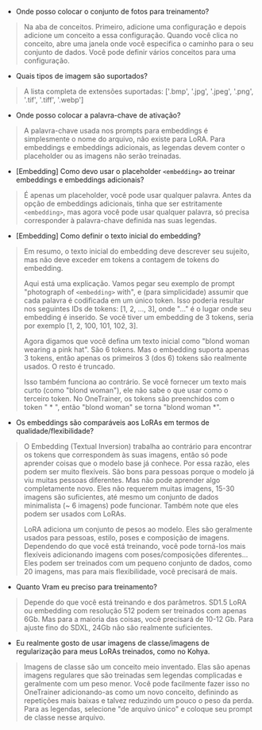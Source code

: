 * Onde posso colocar o conjunto de fotos para treinamento?
> Na aba de conceitos. Primeiro, adicione uma configuração e depois adicione um conceito a essa configuração. Quando você clica no conceito, abre uma janela onde você especifica o caminho para o seu conjunto de dados. Você pode definir vários conceitos para uma configuração.

* Quais tipos de imagem são suportados?
> A lista completa de extensões suportadas: 
['.bmp', '.jpg', '.jpeg', '.png', '.tif', '.tiff', '.webp']

* Onde posso colocar a palavra-chave de ativação?
> A palavra-chave usada nos prompts para embeddings é simplesmente o nome do arquivo, não existe para LoRA.
> Para embeddings e embeddings adicionais, as legendas devem conter o placeholder ou as imagens não serão treinadas.

* [Embedding] Como devo usar o placeholder `<embedding>` ao treinar embeddings e embeddings adicionais?
> É apenas um placeholder, você pode usar qualquer palavra. Antes da opção de embeddings adicionais, tinha que ser estritamente `<embedding>`, mas agora você pode usar qualquer palavra, só precisa corresponder à palavra-chave definida nas suas legendas.

* [Embedding] Como definir o texto inicial do embedding?
> Em resumo, o texto inicial do embedding deve descrever seu sujeito, mas não deve exceder em tokens a contagem de tokens do embedding.
>
> Aqui está uma explicação. Vamos pegar seu exemplo de prompt "photograph of `<embedding>` with", e (para simplicidade) assumir que cada palavra é codificada em um único token. Isso poderia resultar nos seguintes IDs de tokens: [1, 2, ..., 3], onde "..." é o lugar onde seu embedding é inserido. Se você tiver um embedding de 3 tokens, seria por exemplo [1, 2, 100, 101, 102, 3].
>
> Agora digamos que você defina um texto inicial como "blond woman wearing a pink hat". São 6 tokens. Mas o embedding suporta apenas 3 tokens, então apenas os primeiros 3 (dos 6) tokens são realmente usados. O resto é truncado.
>
> Isso também funciona ao contrário. Se você fornecer um texto mais curto (como "blond woman"), ele não sabe o que usar como o terceiro token. No OneTrainer, os tokens são preenchidos com o token " * ", então "blond woman" se torna "blond woman *".

* Os embeddings são comparáveis aos LoRAs em termos de qualidade/flexibilidade?
> O Embedding (Textual Inversion) trabalha ao contrário para encontrar os tokens que correspondem às suas imagens, então só pode aprender coisas que o modelo base já conhece. Por essa razão, eles podem ser muito flexíveis. São bons para pessoas porque o modelo já viu muitas pessoas diferentes. Mas não pode aprender algo completamente novo.
Eles não requerem muitas imagens, 15-30 imagens são suficientes, até mesmo um conjunto de dados minimalista (~ 6 imagens) pode funcionar.
Também note que eles podem ser usados com LoRAs.
>
> LoRA adiciona um conjunto de pesos ao modelo. Eles são geralmente usados para pessoas, estilo, poses e composição de imagens. Dependendo do que você está treinando, você pode torná-los mais flexíveis adicionando imagens com poses/composições diferentes... Eles podem ser treinados com um pequeno conjunto de dados, como 20 imagens, mas para mais flexibilidade, você precisará de mais.

* Quanto Vram eu preciso para treinamento?
> Depende do que você está treinando e dos parâmetros. SD1.5 LoRA ou embedding com resolução 512 podem ser treinados com apenas 6Gb. Mas para a maioria das coisas, você precisará de 10-12 Gb. Para ajuste fino do SDXL, 24Gb não são realmente suficientes.

* Eu realmente gosto de usar imagens de classe/imagens de regularização para meus LoRAs treinados, como no Kohya.
> Imagens de classe são um conceito meio inventado. Elas são apenas imagens regulares que são treinadas sem legendas complicadas e geralmente com um peso menor. Você pode facilmente fazer isso no OneTrainer adicionando-as como um novo conceito, definindo as repetições mais baixas e talvez reduzindo um pouco o peso da perda. Para as legendas, selecione "de arquivo único" e coloque seu prompt de classe nesse arquivo.